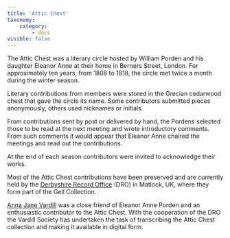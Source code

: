 ```yaml
---
title: 'Attic Chest'
taxonomy:
    category:
        - docs
visible: false
---
```


The Attic Chest was a literary circle hosted by William Porden and his daughter Eleanor Anne at their home in Berners Street, London. For approximately ten years, from 1808 to 1818, the circle met twice a month during the winter season. 

Literary contributions from members were stored in the Grecian cedarwood chest that gave the circle its name. Some contributors submitted pieces anonymously, others used nicknames or initials. 

From contributions sent by post or delivered by hand, the Pordens selected those to be read at the next meeting and wrote introductory comments. From such comments it would appear that Eleanor Anne chaired the meetings and read out the contributions.

At the end of each season contributors were invited to acknowledge their works. 

Most of the Attic Chest contributions have been preserved and are currently held by the [Derbyshire Record Office](https://www.derbyshire.gov.uk/leisure/record-office/derbyshire-record-office.aspx) (DRO) in Matlock, UK, where they form part of the Gell Collection. 

[Anna Jane Vardill](https://vardill.org) was a close friend of Eleanor Anne Porden and an enthusiastic contributor to the Attic Chest. With the cooperation of the DRO the Vardill Society has undertaken the task of transcribing the Attic Chest collection and making it available in digital form. 

